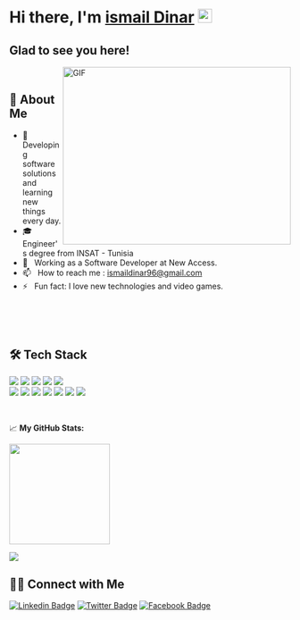 # Hi there, I'm <a href="http://ismail-dinar.me/portfolio-v2" target="_blank">ismail Dinar</a> <img src="https://media.giphy.com/media/hvRJCLFzcasrR4ia7z/giphy.gif" width="25px">

## Glad to see you here! &nbsp;

<img align="right" alt="GIF" src="https://github.com/Gapur/Gapur/blob/master/coding.gif?raw=true" width="408" height="318" />

<br>

## 📙 About Me

- 🤔 &nbsp; Developing software solutions and learning new things every day.
- 🎓 &nbsp; Engineer's degree from INSAT - Tunisia
- 💼 &nbsp; Working as a Software Developer at New Access.
- 📫 &nbsp; How to reach me : <a href="mailto:ismaildinar96@gmail.com" target="_blank">ismaildinar96@gmail.com</a>
- ⚡ &nbsp; Fun fact: I love new technologies and video games.

<br>
<br>
<br>

## 🛠 Tech Stack

 ![](https://img.shields.io/badge/Angular-DD0031?style=for-the-badge&logo=angular&logoColor=white) ![](https://img.shields.io/badge/Bootstrap-563D7C?style=for-the-badge&logo=bootstrap&logoColor=white) [](https://img.shields.io/badge/MySQL-00000F?style=for-the-badge&logo=mysql&logoColor=white) ![](https://img.shields.io/badge/TypeScript-007ACC?style=for-the-badge&logo=typescript&logoColor=white) ![](	https://img.shields.io/badge/JavaScript-323330?style=for-the-badge&logo=javascript&logoColor=F7DF1E) ![](https://img.shields.io/badge/HTML-239120?style=for-the-badge&logo=html5&logoColor=white) <br/> ![](https://img.shields.io/badge/CSS-239120?&style=for-the-badge&logo=css3&logoColor=white) ![](https://img.shields.io/badge/Sass-CC6699?style=for-the-badge&logo=sass&logoColor=white) ![](https://img.shields.io/badge/Linux-FCC624?style=for-the-badge&logo=linux&logoColor=black) ![](https://img.shields.io/badge/Ubuntu-E95420?style=for-the-badge&logo=ubuntu&logoColor=white) ![](https://img.shields.io/badge/Windows-0078D6?style=for-the-badge&logo=windows&logoColor=white) ![](https://img.shields.io/badge/Docker-2CA5E0?style=for-the-badge&logo=docker&logoColor=white) ![](https://img.shields.io/badge/Java-ED8B00?style=for-the-badge&logo=java&logoColor=white)


<br/>



📈 **My GitHub Stats:**

  <img height="180em" src="https://github-readme-stats.vercel.app/api?username=ismail-dinar&show_icons=true&hide_border=true&&count_private=true&include_all_commits=true" />

 ![](https://visitor-badge.glitch.me/badge?page_id=ismail-dinar.ismail-dinar)
 
## 🤝🏻 Connect with Me

[![Linkedin Badge](https://img.shields.io/badge/LinkedIn-0077B5?style=for-the-badge&logo=linkedin&logoColor=white)](https://www.linkedin.com/in/ismail-dinar/)
[![Twitter Badge](https://img.shields.io/badge/Twitter-1DA1F2?style=for-the-badge&logo=twitter&logoColor=white)](https://twitter.com/DinaR_Sm41L)
[![Facebook Badge](https://img.shields.io/badge/Facebook-1877F2?style=for-the-badge&logo=facebook&logoColor=white)](https://www.facebook.com/smail.dinar.96/)

